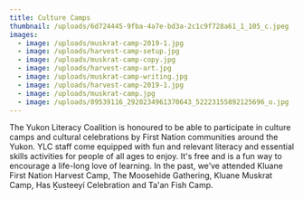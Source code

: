 ```yaml
---
title: Culture Camps
thumbnail: /uploads/6d724445-9fba-4a7e-bd3a-2c1c9f728a61_1_105_c.jpeg
images:
  - image: /uploads/muskrat-camp-2019-1.jpg
  - image: /uploads/harvest-camp-setup.jpg
  - image: /uploads/muskrat-camp-copy.jpg
  - image: /uploads/harvest-camp-art.jpg
  - image: /uploads/muskrat-camp-writing.jpg
  - image: /uploads/harvest-camp-2019-1.jpg
  - image: /uploads/muskrat-camp.jpg
  - image: /uploads/89539116_2920234961370643_52223155892125696_o.jpg
---
```

The Yukon Literacy Coalition is honoured to be able to participate in culture camps and cultural celebrations by First Nation communities around the Yukon. YLC staff come equipped with fun and relevant literacy and essential skills activities for people of all ages to enjoy. It's free and is a fun way to encourage a life-long love of learning. In the past, we’ve attended Kluane First Nation Harvest Camp, The Moosehide Gathering, Kluane Muskrat Camp, Has Ḵusteeyí Celebration and Ta'an Fish Camp.